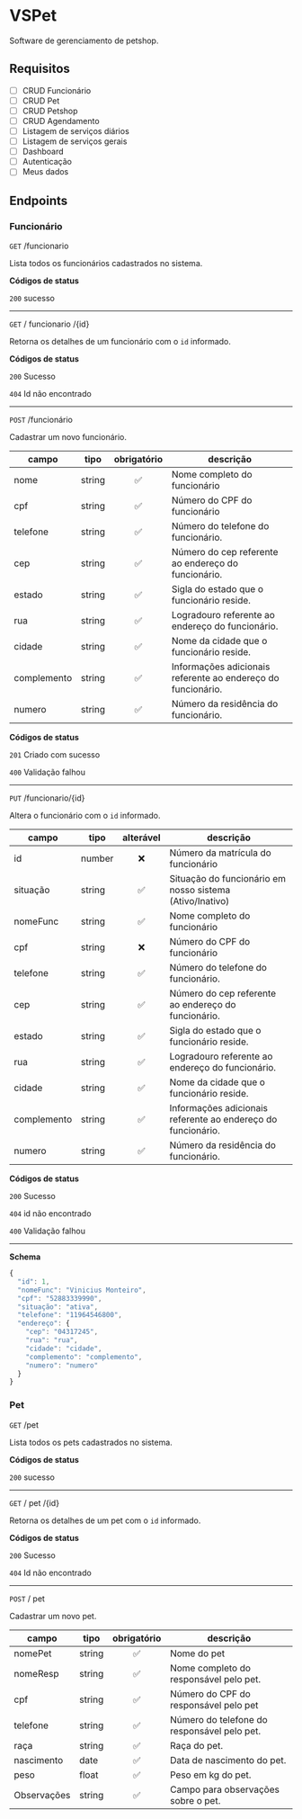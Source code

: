 # VSPet 
Software de gerenciamento de petshop. 

## Requisitos

- [ ] CRUD Funcionário
- [ ] CRUD Pet
- [ ] CRUD Petshop
- [ ] CRUD Agendamento
- [ ] Listagem de serviços diários 
- [ ] Listagem de serviços gerais 
- [ ] Dashboard 
- [ ] Autenticação
- [ ] Meus dados

## Endpoints

### Funcionário

`GET` /funcionario

Lista todos os funcionários cadastrados no sistema.

**Códigos de status**

`200` sucesso

---

`GET` / funcionario /{id}

Retorna os detalhes de um funcionário com o `id` informado.

**Códigos de status**

`200` Sucesso

`404` Id não encontrado

---

`POST` /funcionário

Cadastrar um novo funcionário.

| campo | tipo | obrigatório | descrição 
|-------|------|:-------------:|----------
| nome | string|    ✅    | Nome completo do funcionário
| cpf  | string |     ✅     | Número do CPF do funcionário
| telefone  | string |     ✅     | Número do telefone do funcionário.
| cep | string |     ✅     | Número do cep referente ao endereço do funcionário.
| estado  | string |     ✅     | Sigla do estado que o funcionário reside.
| rua | string |     ✅     | Logradouro referente ao endereço do funcionário.
| cidade  | string |     ✅     | Nome da cidade  que o funcionário reside.
| complemento | string |     ✅     | Informações adicionais referente ao endereço do funcionário.
| numero  | string |     ✅     | Número da residência do funcionário.



 

**Códigos de status**

`201` Criado com sucesso

`400` Validação falhou

---
`PUT` /funcionario/{id}

Altera o funcionário com o `id` informado.

| campo | tipo | alterável | descrição 
|-------|------|:-------------:|----------
| id | number |    ❌    | Número da matrícula do funcionário
| situação | string |     ✅     | Situação do funcionário em nosso sistema (Ativo/Inativo)
| nomeFunc | string|    ✅    | Nome completo do funcionário
| cpf  | string |     ❌     | Número do CPF do funcionário
| telefone  | string |     ✅     | Número do telefone do funcionário.
| cep | string |     ✅     | Número do cep referente ao endereço do funcionário.
| estado  | string |     ✅     | Sigla do estado que o funcionário reside.
| rua | string |     ✅     | Logradouro referente ao endereço do funcionário.
| cidade  | string |     ✅     | Nome da cidade  que o funcionário reside.
| complemento | string |     ✅     | Informações adicionais referente ao endereço do funcionário.
| numero  | string |     ✅     | Número da residência do funcionário.

**Códigos de status**

`200` Sucesso

`404` id não encontrado

`400` Validação falhou

---

**Schema** 
```js
{
  "id": 1,
  "nomeFunc": "Vinicius Monteiro",
  "cpf": "52883339990",
  "situação": "ativa",
  "telefone": "11964546800",
  "endereço": {
    "cep": "04317245",
    "rua": "rua",
    "cidade": "cidade",
    "complemento": "complemento",
    "numero": "numero"
  }
}


```

### Pet

`GET` /pet

Lista todos os pets cadastrados no sistema.

**Códigos de status**

`200` sucesso

---

`GET` / pet /{id}

Retorna os detalhes de um pet com o `id` informado.

**Códigos de status**

`200` Sucesso

`404` Id não encontrado

---

`POST` / pet

Cadastrar um novo pet.

| campo | tipo | obrigatório | descrição 
|-------|------|:-------------:|----------
| nomePet | string|    ✅    | Nome do pet
| nomeResp | string|    ✅    | Nome completo do responsável pelo pet.
| cpf  | string |     ✅     | Número do CPF do responsável pelo pet
| telefone  | string |     ✅     | Número do telefone do responsável pelo pet.
| raça | string |     ✅     | Raça do pet.
| nascimento  | date  |     ✅     | Data de nascimento do pet. 
| peso |  float  |     ✅     | Peso em kg do pet.
| Observações | string |     ✅     | Campo para observações sobre o pet.

